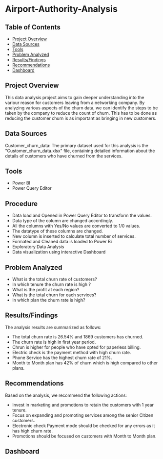 # Airport-Authority-Analysis
## Table of Contents
- [Project Overview](project-overview)
- [Data Sources](data-sources)
- [Tools](tools)
- [Problem Analyzed](problem-analyzed)
- [Results/Findings](results/findings)
- [Recommendations](recommendations)
- [Dashboard](dashboard)

## Project Overview
This data analysis project aims to gain deeper understanding into the variour reason for customers leaving from a networking company. By analyzing various aspects of the churn data, we can identify the steps to be taken by the company to reduce the count of churn. This has to be done as reducing the customer churn is as important as bringing in new customers.

## Data Sources
Customer_churn_data: The primary dataset used for this analysis is the "Customer_churn_data.xlsx" file, containing detailed information about the details of customers who have churned from the services.

## Tools
- Power BI
- Power Query Editor
## Procedure
- Data load and Opened in Power Query Editor to transform the values.
- Data type of the column are changed accordingly.
- All the columns with Yes/No values are converted to 1/0 values.
- The datatype of these columns are changed.
- New column is inserted to calculate total number of services.
- Formated and Cleaned data is loaded to Power Bi 
- Exploratory Data Analysis
- Data visualization using interactive Dashboard

## Problem Analyzed 
- What is the total churn rate of customers?
- In which tenure the churn rate is high ?
- What is the profit at each region?
- What is the total churn for each services?
- In which plan the churn rate is high?

## Results/Findings
The analysis results are summarized as follows:

- The total churn rate is 26.54% and 1869 customers has churned.
- The churn rate is high in first year period.
- Chrun is higher for people who have opted for paperless billing.
- Electric check is the payment method with high churn rate.
- Phone Service has the highest churn rate of 21%.
- Month to Month plan has 42% of churn which is high compared to other plans.

## Recommendations
Based on the analysis, we recommend the following actions:

- Invest in marketing and promotions to retain the customers with 1 year tenure.
- Focus on expanding and promoting services among the senior Citizen customers.
- Electronic check Payment mode should be checked for any errors as it has high churn rate.
- Promotions should be focused on customers with Month to Month plan.
## Dashboard
